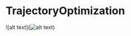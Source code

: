 # TrajectoryOptimization

![alt text](![alt text](https://github.com/[username]/[reponame]/blob/[branch]/image.jpg?raw=true))
